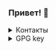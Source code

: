 ### Привет! 👋
<details>
  <summary>Контакты</summary>
  
  ![E-mail](https://github.com/neonxp/neonxp/blob/master/icons/email.png) [a.kiryukhin@mail.ru](mailto:a.kiryukhin@mail.ru)
  
  ![VK](https://github.com/neonxp/neonxp/blob/master/icons/vk.png) [@neonxp](https://vk.com/neonxp)
  
  ![Телеграм](https://github.com/neonxp/neonxp/blob/master/icons/telegram.png) (канал) [@neonxp](https://t.me/neonxp)
  
  ![Телеграм](https://github.com/neonxp/neonxp/blob/master/icons/telegram.png) [@AlexBite](https://t.me/AlexBite)
  
  ![ICQ](https://github.com/neonxp/neonxp/blob/master/icons/icq.png) [@neonxp](https://icq.im/NeonXP)
  
  ![GitHub](https://github.com/neonxp/neonxp/blob/master/icons/github.png) [@neonxp](https://github.com/neonxp)

</details>
<details>
  <summary>GPG key</summary>
  
  [PubKey](https://raw.githubusercontent.com/neonxp/neonxp/master/pubkey.gpg)
  
  [OpenPGP.org](https://keys.openpgp.org/search?q=a.kiryukhin%40mail.ru)

</details>
